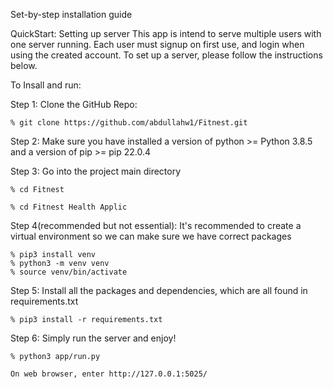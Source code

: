 Set-by-step installation guide

QuickStart: Setting up server
  This app is intend to serve multiple users with one server running. Each user must signup on first use, and login when using the created account. To set    up a server, please follow the instructions below.
  
To Insall and run:

Step 1: Clone the GitHub Repo:

    % git clone https://github.com/abdullahw1/Fitnest.git
    
Step 2: Make sure you have installed a version of python >= Python 3.8.5  and a version of pip >= pip 22.0.4 

Step 3: Go into the project main directory  
  
    % cd Fitnest
  
    % cd Fitnest Health Applic
    
Step 4(recommended but not essential): It's recommended to create a virtual environment so we can make sure we have correct packages

    % pip3 install venv
    % python3 -m venv venv
    % source venv/bin/activate
    
Step 5: Install all the packages and dependencies, which are all found in requirements.txt

    % pip3 install -r requirements.txt



Step 6: Simply run the server and enjoy!

    % python3 app/run.py
    
    On web browser, enter http://127.0.0.1:5025/
